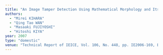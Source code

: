 ```yaml
---
title: "An Image Tamper Detection Using Mathematical Morphology and Its Application"
authors:
  - "Mirei KIHARA"
  - "Qing Tao WAN"
  - "Masaaki FUJIYOSHI"
  - "Hitoshi KIYA"
year: 2007
type: "domestic"
venue: "Technical Report of IEICE, Vol. 106, No. 448, pp. IE2006-169, Bangkok, Thailand, 2007-01-08."
---
```

